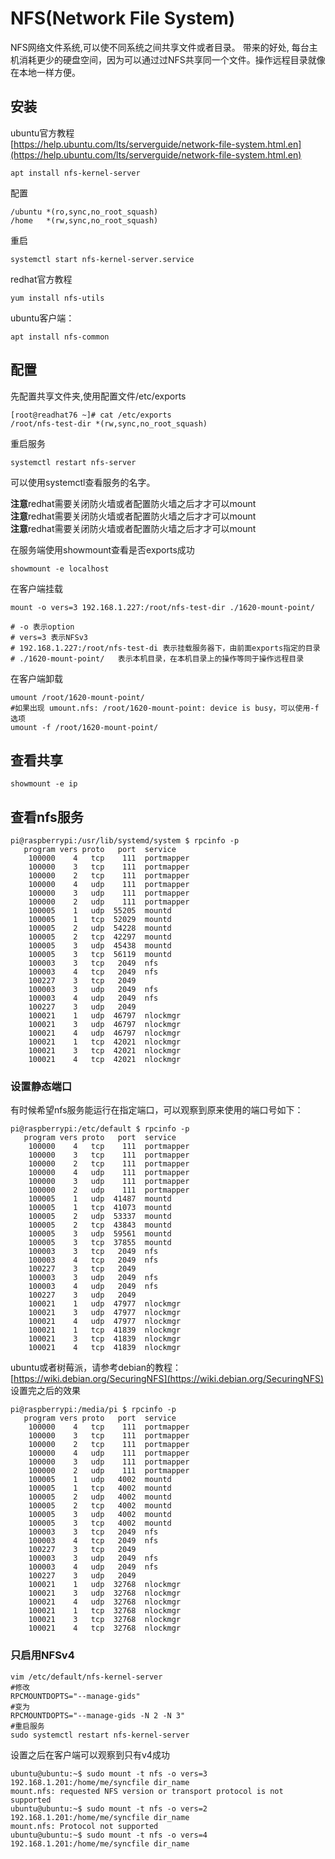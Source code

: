 NFS(Network File System)
========================
NFS网络文件系统,可以使不同系统之间共享文件或者目录。
带来的好处, 每台主机消耗更少的硬盘空间，因为可以通过过NFS共享同一个文件。操作远程目录就像在本地一样方便。

## 安装

ubuntu官方教程  
[https://help.ubuntu.com/lts/serverguide/network-file-system.html.en](https://help.ubuntu.com/lts/serverguide/network-file-system.html.en)
```
apt install nfs-kernel-server
```
配置
```
/ubuntu *(ro,sync,no_root_squash)
/home   *(rw,sync,no_root_squash)
```
重启
```
systemctl start nfs-kernel-server.service
```


redhat官方教程

```
yum install nfs-utils
```

ubuntu客户端：
```
apt install nfs-common
```


## 配置

先配置共享文件夹,使用配置文件/etc/exports
```
[root@readhat76 ~]# cat /etc/exports
/root/nfs-test-dir *(rw,sync,no_root_squash)
```
重启服务
```
systemctl restart nfs-server
```
可以使用systemctl查看服务的名字。

**注意**redhat需要关闭防火墙或者配置防火墙之后才才可以mount  
**注意**redhat需要关闭防火墙或者配置防火墙之后才才可以mount  
**注意**redhat需要关闭防火墙或者配置防火墙之后才才可以mount  

在服务端使用showmount查看是否exports成功

```
showmount -e localhost
```

在客户端挂载
```shell-session
mount -o vers=3 192.168.1.227:/root/nfs-test-dir ./1620-mount-point/

# -o 表示option
# vers=3 表示NFSv3
# 192.168.1.227:/root/nfs-test-di 表示挂载服务器下，由前面exports指定的目录
# ./1620-mount-point/   表示本机目录，在本机目录上的操作等同于操作远程目录
```
在客户端卸载
```
umount /root/1620-mount-point/
#如果出现 umount.nfs: /root/1620-mount-point: device is busy，可以使用-f选项
umount -f /root/1620-mount-point/
```

## 查看共享
```
showmount -e ip
```
## 查看nfs服务
```shell-session
pi@raspberrypi:/usr/lib/systemd/system $ rpcinfo -p
   program vers proto   port  service
    100000    4   tcp    111  portmapper
    100000    3   tcp    111  portmapper
    100000    2   tcp    111  portmapper
    100000    4   udp    111  portmapper
    100000    3   udp    111  portmapper
    100000    2   udp    111  portmapper
    100005    1   udp  55205  mountd
    100005    1   tcp  52029  mountd
    100005    2   udp  54228  mountd
    100005    2   tcp  42297  mountd
    100005    3   udp  45438  mountd
    100005    3   tcp  56119  mountd
    100003    3   tcp   2049  nfs
    100003    4   tcp   2049  nfs
    100227    3   tcp   2049
    100003    3   udp   2049  nfs
    100003    4   udp   2049  nfs
    100227    3   udp   2049
    100021    1   udp  46797  nlockmgr
    100021    3   udp  46797  nlockmgr
    100021    4   udp  46797  nlockmgr
    100021    1   tcp  42021  nlockmgr
    100021    3   tcp  42021  nlockmgr
    100021    4   tcp  42021  nlockmgr
```

### 设置静态端口

有时候希望nfs服务能运行在指定端口，可以观察到原来使用的端口号如下：
```shell-session
pi@raspberrypi:/etc/default $ rpcinfo -p
   program vers proto   port  service
    100000    4   tcp    111  portmapper
    100000    3   tcp    111  portmapper
    100000    2   tcp    111  portmapper
    100000    4   udp    111  portmapper
    100000    3   udp    111  portmapper
    100000    2   udp    111  portmapper
    100005    1   udp  41487  mountd
    100005    1   tcp  41073  mountd
    100005    2   udp  53337  mountd
    100005    2   tcp  43843  mountd
    100005    3   udp  59561  mountd
    100005    3   tcp  37855  mountd
    100003    3   tcp   2049  nfs
    100003    4   tcp   2049  nfs
    100227    3   tcp   2049
    100003    3   udp   2049  nfs
    100003    4   udp   2049  nfs
    100227    3   udp   2049
    100021    1   udp  47977  nlockmgr
    100021    3   udp  47977  nlockmgr
    100021    4   udp  47977  nlockmgr
    100021    1   tcp  41839  nlockmgr
    100021    3   tcp  41839  nlockmgr
    100021    4   tcp  41839  nlockmgr
```
ubuntu或者树莓派，请参考debian的教程：[https://wiki.debian.org/SecuringNFS](https://wiki.debian.org/SecuringNFS)  
设置完之后的效果
```
pi@raspberrypi:/media/pi $ rpcinfo -p
   program vers proto   port  service
    100000    4   tcp    111  portmapper
    100000    3   tcp    111  portmapper
    100000    2   tcp    111  portmapper
    100000    4   udp    111  portmapper
    100000    3   udp    111  portmapper
    100000    2   udp    111  portmapper
    100005    1   udp   4002  mountd
    100005    1   tcp   4002  mountd
    100005    2   udp   4002  mountd
    100005    2   tcp   4002  mountd
    100005    3   udp   4002  mountd
    100005    3   tcp   4002  mountd
    100003    3   tcp   2049  nfs
    100003    4   tcp   2049  nfs
    100227    3   tcp   2049
    100003    3   udp   2049  nfs
    100003    4   udp   2049  nfs
    100227    3   udp   2049
    100021    1   udp  32768  nlockmgr
    100021    3   udp  32768  nlockmgr
    100021    4   udp  32768  nlockmgr
    100021    1   tcp  32768  nlockmgr
    100021    3   tcp  32768  nlockmgr
    100021    4   tcp  32768  nlockmgr
```

### 只启用NFSv4
```
vim /etc/default/nfs-kernel-server
#修改
RPCMOUNTDOPTS="--manage-gids"
#变为
RPCMOUNTDOPTS="--manage-gids -N 2 -N 3"
#重启服务
sudo systemctl restart nfs-kernel-server
```

设置之后在客户端可以观察到只有v4成功
```
ubuntu@ubuntu:~$ sudo mount -t nfs -o vers=3 192.168.1.201:/home/me/syncfile dir_name
mount.nfs: requested NFS version or transport protocol is not supported
ubuntu@ubuntu:~$ sudo mount -t nfs -o vers=2 192.168.1.201:/home/me/syncfile dir_name
mount.nfs: Protocol not supported
ubuntu@ubuntu:~$ sudo mount -t nfs -o vers=4 192.168.1.201:/home/me/syncfile dir_name
```


